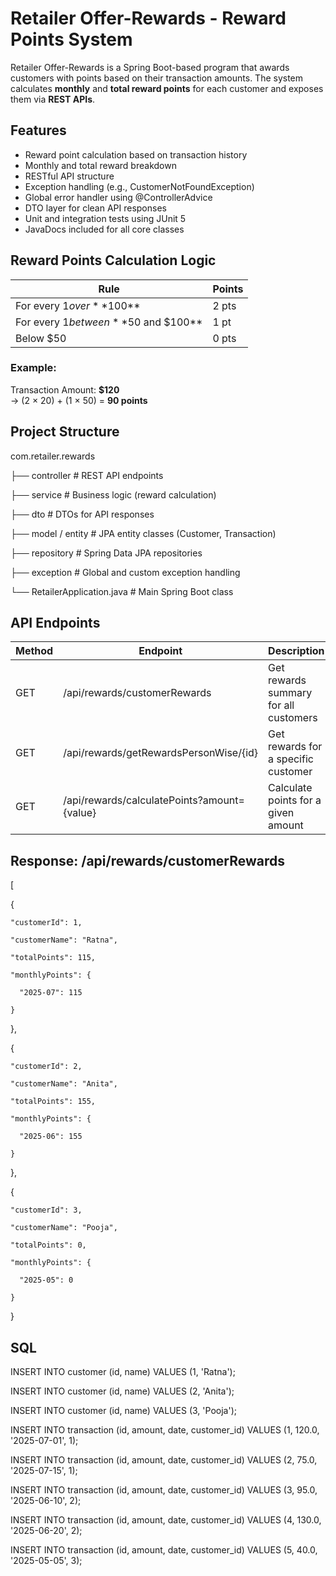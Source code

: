 
#  Retailer Offer-Rewards - Reward Points System

Retailer Offer-Rewards is a Spring Boot-based program that awards customers with points based on their transaction amounts. The system calculates **monthly** and **total reward points** for each customer and exposes them via **REST APIs**.

## Features

- Reward point calculation based on transaction history
- Monthly and total reward breakdown
- RESTful API structure
- Exception handling (e.g., CustomerNotFoundException)
- Global error handler using @ControllerAdvice
- DTO layer for clean API responses
- Unit and integration tests using JUnit 5
- JavaDocs included for all core classes

##  Reward Points Calculation Logic

| Rule                                      | Points |
|-------------------------------------------|--------|
| For every $1 over **$100**                | 2 pts  |
| For every $1 between **$50 and $100**     | 1 pt   |
| Below $50                                 | 0 pts  |

### Example:
Transaction Amount: **$120**  
→ (2 × 20) + (1 × 50) = **90 points**

## Project Structure
com.retailer.rewards

├── 	controller # REST API endpoints

├── 	service # Business logic (reward calculation)

├── 	dto # DTOs for API responses

├── 	model / entity # JPA entity classes (Customer, Transaction)

├── 	repository # Spring Data JPA repositories

├── 	exception # Global and custom exception handling

└── 	RetailerApplication.java # Main Spring Boot class


## API Endpoints

| Method | Endpoint                                      | Description                              |
|--------|-----------------------------------------------|------------------------------------------|
| GET    |  /api/rewards/customerRewards                 | Get rewards summary for all customers    |
| GET    |  /api/rewards/getRewardsPersonWise/{id}       | Get rewards for a specific customer      |
| GET    |  /api/rewards/calculatePoints?amount={value}  | Calculate points for a given amount      |


##  Response: /api/rewards/customerRewards

[

  {
	
    "customerId": 1,
		
    "customerName": "Ratna",
		
    "totalPoints": 115,
		
    "monthlyPoints": {
		
      "2025-07": 115
			
    }

  },
	
  {
	
    "customerId": 2,
		
    "customerName": "Anita",
		
    "totalPoints": 155,
		
    "monthlyPoints": {
		
      "2025-06": 155
			
    }
		
  },
	
  {
	
    "customerId": 3,
		
    "customerName": "Pooja",
		
    "totalPoints": 0,
		
    "monthlyPoints": {
		
      "2025-05": 0
			
    }
		
  }


 
 ##  SQL


INSERT INTO customer (id, name) VALUES (1, 'Ratna');

INSERT INTO customer (id, name) VALUES (2, 'Anita');

INSERT INTO customer (id, name) VALUES (3, 'Pooja');

INSERT INTO transaction (id, amount, date, customer_id) VALUES (1, 120.0, '2025-07-01', 1);

INSERT INTO transaction (id, amount, date, customer_id) VALUES (2, 75.0, '2025-07-15', 1);

INSERT INTO transaction (id, amount, date, customer_id) VALUES (3, 95.0, '2025-06-10', 2);

INSERT INTO transaction (id, amount, date, customer_id) VALUES (4, 130.0, '2025-06-20', 2);

INSERT INTO transaction (id, amount, date, customer_id) VALUES (5, 40.0, '2025-05-05', 3);



